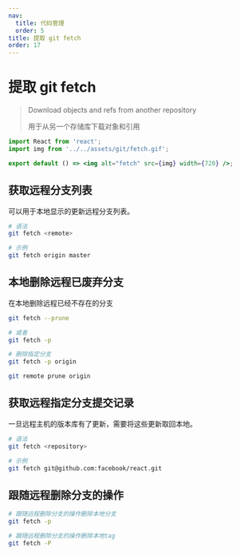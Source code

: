 ```yaml
---
nav:
  title: 代码管理
  order: 5
title: 提取 git fetch
order: 17
---
```


# 提取 git fetch

> Download objects and refs from another repository
>
> 用于从另一个存储库下载对象和引用

```jsx | inline
import React from 'react';
import img from '../../assets/git/fetch.gif';

export default () => <img alt="fetch" src={img} width={720} />;
```

## 获取远程分支列表

可以用于本地显示的更新远程分支列表。

```bash
# 语法
git fetch <remote>

# 示例
git fetch origin master
```

## 本地删除远程已废弃分支

在本地删除远程已经不存在的分支

```bash
git fetch --prune

# 或者
git fetch -p

# 删除指定分支
git fetch -p origin

git remote prune origin
```

## 获取远程指定分支提交记录

一旦远程主机的版本库有了更新，需要将这些更新取回本地。

```bash
# 语法
git fetch <repository>

# 示例
git fetch git@github.com:facebook/react.git
```

## 跟随远程删除分支的操作

```bash
# 跟随远程删除分支的操作删除本地分支
git fetch -p

# 跟随远程删除分支的操作删除本地tag
git fetch -P
```
